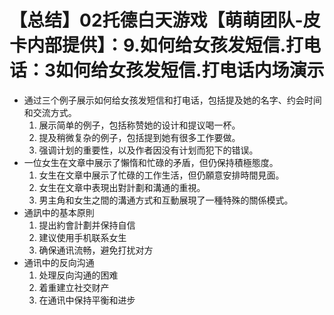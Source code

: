 # 【总结】02托德白天游戏【萌萌团队-皮卡内部提供】：9.如何给女孩发短信.打电话：3如何给女孩发短信.打电话内场演示

-   通过三个例子展示如何给女孩发短信和打电话，包括提及她的名字、约会时间和交流方式。
    1.  展示简单的例子，包括称赞她的设计和提议喝一杯。
    2.  提及稍微复杂的例子，包括提到她有很多工作要做。
    3.  强调计划的重要性，以及作者因没有计划而犯下的错误。
-   一位女生在文章中展示了懶惰和忙碌的矛盾，但仍保持積極態度。
    1.  女生在文章中展示了忙碌的工作生活，但仍願意安排時間見面。
    2.  女生在文章中表現出對計劃和溝通的重視。
    3.  男主角和女生之間的溝通方式和互動展現了一種特殊的關係模式。
-   通訊中的基本原則
    1.  提出約會計劃并保持自信
    2.  建议使用手机联系女生
    3.  确保通讯流畅，避免打扰对方
-   通讯中的反向沟通
    1.  处理反向沟通的困难
    2.  着重建立社交财产
    3.  在通讯中保持平衡和进步